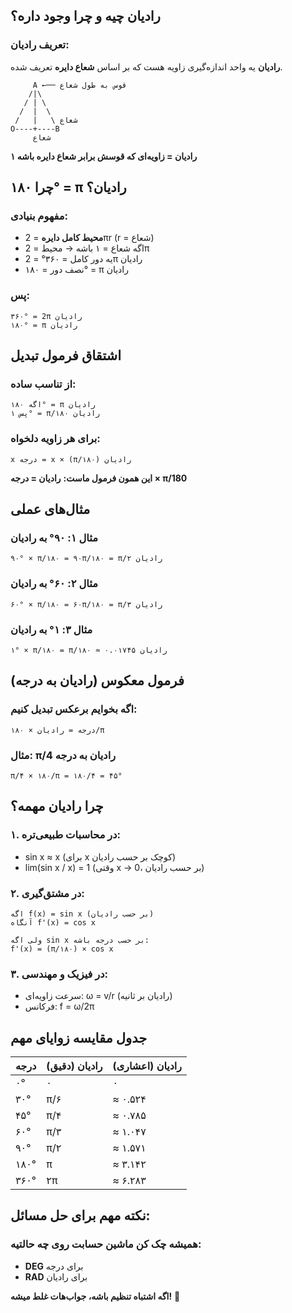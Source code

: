 

## رادیان چیه و چرا وجود داره؟

### تعریف رادیان:

**رادیان** یه واحد اندازه‌گیری زاویه هست که بر اساس **شعاع دایره** تعریف شده.

```
     A ←── قوس به طول شعاع
    /|\
   / | \
  /  |  \
 /   |   \ شعاع
O----+----B
     شعاع
```

**۱ رادیان = زاویه‌ای که قوسش برابر شعاع دایره باشه**

## چرا ۱۸۰° = π رادیان؟

### مفهوم بنیادی:

- **محیط کامل دایره** = 2πr (r = شعاع)
- اگه شعاع = ۱ باشه → محیط = 2π
- یه دور کامل = ۳۶۰° = 2π رادیان
- نصف دور = ۱۸۰° = π رادیان

### پس:

```
۳۶۰° = 2π رادیان
۱۸۰° = π رادیان
```

## اشتقاق فرمول تبدیل

### از تناسب ساده:

```
اگه ۱۸۰° = π رادیان
پس ۱° = π/۱۸۰ رادیان
```

### برای هر زاویه دلخواه:

```
x درجه = x × (π/۱۸۰) رادیان
```

**این همون فرمول ماست:** **رادیان = درجه × π/180**

## مثال‌های عملی

### مثال ۱: ۹۰° به رادیان

```
۹۰° × π/۱۸۰ = ۹۰π/۱۸۰ = π/۲ رادیان
```

### مثال ۲: ۶۰° به رادیان

```
۶۰° × π/۱۸۰ = ۶۰π/۱۸۰ = π/۳ رادیان
```

### مثال ۳: ۱° به رادیان

```
۱° × π/۱۸۰ = π/۱۸۰ ≈ ۰.۰۱۷۴۵ رادیان
```

## فرمول معکوس (رادیان به درجه)

### اگه بخوایم برعکس تبدیل کنیم:

```
درجه = رادیان × ۱۸۰/π
```

### مثال: π/4 رادیان به درجه

```
π/۴ × ۱۸۰/π = ۱۸۰/۴ = ۴۵°
```

## چرا رادیان مهمه؟

### ۱. در محاسبات طبیعی‌تره:

- sin x ≈ x (برای x کوچک بر حسب رادیان)
- lim(sin x / x) = 1 (وقتی x → 0، بر حسب رادیان)

### ۲. در مشتق‌گیری:

```
اگه f(x) = sin x (بر حسب رادیان)
آنگاه f'(x) = cos x

ولی اگه sin x بر حسب درجه باشه:
f'(x) = (π/۱۸۰) × cos x
```

### ۳. در فیزیک و مهندسی:

- سرعت زاویه‌ای: ω = v/r (رادیان بر ثانیه)
- فرکانس: f = ω/2π

## جدول مقایسه زوایای مهم

|درجه|رادیان (دقیق)|رادیان (اعشاری)|
|---|---|---|
|۰°|۰|۰|
|۳۰°|π/۶|≈ ۰.۵۲۴|
|۴۵°|π/۴|≈ ۰.۷۸۵|
|۶۰°|π/۳|≈ ۱.۰۴۷|
|۹۰°|π/۲|≈ ۱.۵۷۱|
|۱۸۰°|π|≈ ۳.۱۴۲|
|۳۶۰°|۲π|≈ ۶.۲۸۳|

## نکته مهم برای حل مسائل:

### همیشه چک کن ماشین حسابت روی چه حالتیه:

- **DEG** برای درجه
- **RAD** برای رادیان

**اگه اشتباه تنظیم باشه، جواب‌هات غلط میشه!** 🚨